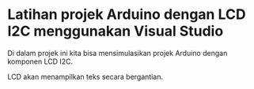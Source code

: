  # Latihan projek Arduino dengan LCD I2C menggunakan Visual Studio

Di dalam projek ini kita bisa mensimulasikan projek Arduino dengan komponen LCD I2C.

LCD akan menampilkan teks secara bergantian.
